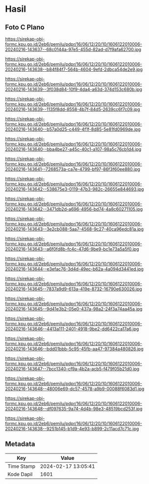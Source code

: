 # Hasil

## Foto C Plano

https://sirekap-obj-formc.kpu.go.id/2eb6/pemilu/pdpr/16/06/12/20/10/1606122010006-20240216-143637--68c0144a-97e5-455d-82ad-d7f9afa62700.jpg

https://sirekap-obj-formc.kpu.go.id/2eb6/pemilu/pdpr/16/06/12/20/10/1606122010006-20240216-143638--b84f84f7-564b-4604-9efd-2dbca54de2e9.jpg

https://sirekap-obj-formc.kpu.go.id/2eb6/pemilu/pdpr/16/06/12/20/10/1606122010006-20240216-143639--3f038d84-10f9-4da4-a63d-374d153c680b.jpg

https://sirekap-obj-formc.kpu.go.id/2eb6/pemilu/pdpr/16/06/12/20/10/1606122010006-20240216-143639--1135f8dd-8558-4b7f-84d5-2639cc6f7c09.jpg

https://sirekap-obj-formc.kpu.go.id/2eb6/pemilu/pdpr/16/06/12/20/10/1606122010006-20240216-143640--b57a0d25-c449-4f1f-8d85-5e81fd0969de.jpg

https://sirekap-obj-formc.kpu.go.id/2eb6/pemilu/pdpr/16/06/12/20/10/1606122010006-20240216-143640--bba4be27-a45c-40c1-a107-98a5c76cb1d4.jpg

https://sirekap-obj-formc.kpu.go.id/2eb6/pemilu/pdpr/16/06/12/20/10/1606122010006-20240216-143641--7268573a-ca7e-4799-bf97-86f3f60ee880.jpg

https://sirekap-obj-formc.kpu.go.id/2eb6/pemilu/pdpr/16/06/12/20/10/1606122010006-20240216-143642--538675e3-0119-47b3-982c-26655e844693.jpg

https://sirekap-obj-formc.kpu.go.id/2eb6/pemilu/pdpr/16/06/12/20/10/1606122010006-20240216-143642--3471db2d-a696-4956-bd74-4a8c60271105.jpg

https://sirekap-obj-formc.kpu.go.id/2eb6/pemilu/pdpr/16/06/12/20/10/1606122010006-20240216-143643--3e2cb088-5aa7-4568-9c27-40ca96edc81a.jpg

https://sirekap-obj-formc.kpu.go.id/2eb6/pemilu/pdpr/16/06/12/20/10/1606122010006-20240216-143643--a6f0fd8b-fc4c-47d6-9be9-bc1e73a5a5f0.jpg

https://sirekap-obj-formc.kpu.go.id/2eb6/pemilu/pdpr/16/06/12/20/10/1606122010006-20240216-143644--e3efac76-3d4d-49ec-b62a-4a094d3441ed.jpg

https://sirekap-obj-formc.kpu.go.id/2eb6/pemilu/pdpr/16/06/12/20/10/1606122010006-20240216-143645--7837a9d9-613a-419e-8732-16790e630026.jpg

https://sirekap-obj-formc.kpu.go.id/2eb6/pemilu/pdpr/16/06/12/20/10/1606122010006-20240216-143645--9d41e3b2-05e0-437a-98a2-24f3a74aa45a.jpg

https://sirekap-obj-formc.kpu.go.id/2eb6/pemilu/pdpr/16/06/12/20/10/1606122010006-20240216-143646--4413a111-2401-4918-9be2-dd6422ca17a6.jpg

https://sirekap-obj-formc.kpu.go.id/2eb6/pemilu/pdpr/16/06/12/20/10/1606122010006-20240216-143646--bdd01bbb-5c95-45fb-aa47-97384a480826.jpg

https://sirekap-obj-formc.kpu.go.id/2eb6/pemilu/pdpr/16/06/12/20/10/1606122010006-20240216-143647--7bcc1340-cf9a-4b2a-acb5-f479f05b21d0.jpg

https://sirekap-obj-formc.kpu.go.id/2eb6/pemilu/pdpr/16/06/12/20/10/1606122010006-20240216-143648--48006e69-dc57-4578-a9b9-00088f6083d1.jpg

https://sirekap-obj-formc.kpu.go.id/2eb6/pemilu/pdpr/16/06/12/20/10/1606122010006-20240216-143648--df097635-9a74-4d4b-98e3-48519bcd253f.jpg

https://sirekap-obj-formc.kpu.go.id/2eb6/pemilu/pdpr/16/06/12/20/10/1606122010006-20240216-143638--9251b145-b1d9-4e93-b899-2c11acd7c71c.jpg


## Metadata

| Key        | Value               |
| ---------- | ------------------- |
| Time Stamp | 2024-02-17 13:05:41 |
| Kode Dapil | 1601                |



